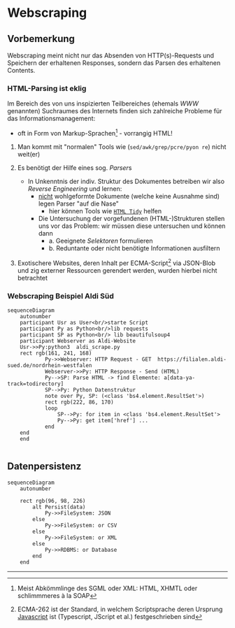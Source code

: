 # Webscraping

## Vorbemerkung 

Webscraping meint nicht nur das Absenden von HTTP(s)-Requests und Speichern der erhaltenen Responses, sondern das Parsen des erhaltenen Contents.

### HTML-Parsing ist eklig

Im Bereich des von uns inspizierten Teilbereiches (ehemals <var> WWW </var> genannten) Suchraumes des Internets finden sich zahlreiche Probleme für das Informationsmanagement:
- oft in Form von Markup-Sprachen[^1] - vorrangig HTML!

1. Man kommt mit "normalen" Tools wie (```sed/awk/grep/pcre/pyon re```) nicht weit(er)

2. Es benötigt der Hilfe eines sog. <var>Parser</var>s
    -  In Unkenntnis der indiv. Struktur des Dokumentes betreiben wir also <var>Reverse Engineering</var> und lernen:
        - <u>nicht</u> wohlgeformte Dokumente (welche keine Ausnahme sind) legen Parser "auf die Nase"
            - hier können Tools wie [```HTML Tidy```](https://htmltidy.net/) helfen
        - Die Untersuchung der vorgefundenen (HTML-)Strukturen stellen uns vor das Problem: wir müssen diese untersuchen und können dann
            - a. Geeignete <var>Selektoren</var> formulieren
            - b. Reduntante oder nicht benötigte Informationen ausfiltern


3. Exotischere Websites, deren Inhalt per ECMA-Script[^2] via JSON-Blob und zig externer Ressourcen gerendert werden, wurden hierbei nicht betrachtet


### Webscraping Beispiel Aldi Süd




```mermaid
sequenceDiagram
    autonumber
    participant Usr as User<br/>starte Script
    participant Py as Python<br/>lib requests
    participant SP as Python<br/> lib beautifulsoup4 
    participant Webserver as Aldi-Website
    Usr->>Py:python3  aldi_scrape.py  
    rect rgb(161, 241, 168)
            Py->>Webserver: HTTP Request - GET  https://filialen.aldi-sued.de/nordrhein-westfalen
            Webserver->>Py: HTTP Response - Send (HTML)
            Py-->SP: Parse HTML -> find Elemente: a[data-ya-track=todirectory]
            SP-->Py: Python Datenstruktur 
            note over Py, SP: (<class 'bs4.element.ResultSet'>)
            rect rgb(222, 86, 170)
            loop 
                SP-->Py: for item in <class 'bs4.element.ResultSet'>
                Py-->Py: get item['href'] ...
            end
    end
    end
    

```

## Datenpersistenz
```mermaid 
sequenceDiagram
    autonumber

    rect rgb(96, 98, 226)
        alt Persist(data)
            Py->>FileSystem: JSON 
        else 
            Py->>FileSystem: or CSV 
        else 
            Py->>FileSystem: or XML 
        else 
            Py->>RDBMS: or Database 
        end
    end    
```




--- 

[^1]: Meist Abkömmlinge des SGML oder XML: HTML, XHMTL oder schlimmmeres à la SOAP[^3]

[^2]: ECMA-262 ist der Standard, in welchem Scriptsprache deren Ursprung [Javascript](https://en.wikipedia.org/wiki/JavaScript) ist (Typescript, JScript et al.) festgeschrieben sind







[^3]:  Gott sei bei uns! 